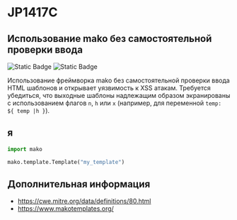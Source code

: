 # JP1417C
## Использование mako без самостоятельной проверки ввода

![Static Badge](https://img.shields.io/badge/%D0%A1%D1%82%D0%B5%D0%BF%D0%B5%D0%BD%D1%8C%20%D0%BA%D1%80%D0%B8%D1%82%D0%B8%D1%87%D0%BD%D0%BE%D1%81%D1%82%D0%B8-%D1%81%D1%80%D0%B5%D0%B4%D0%BD%D1%8F%D1%8F-orange?style=for-the-badge)
![Static Badge](https://img.shields.io/badge/%D0%94%D0%BE%D1%81%D1%82%D0%BE%D0%B2%D0%B5%D1%80%D0%BD%D0%BE%D1%81%D1%82%D1%8C%20%D0%BE%D0%BF%D1%80%D0%B5%D0%B4%D0%B5%D0%BB%D0%B5%D0%BD%D0%B8%D1%8F-%D0%B2%D1%8B%D1%81%D0%BE%D0%BA%D0%B0%D1%8F-crimson?style=for-the-badge)

Использование фреймворка mako без самостоятельной проверки ввода HTML шаблонов и открывает уязвимость к XSS атакам. Требуется убедиться, что выходные шаблоны надлежащим образом экранированы с использованием флагов `n`, `h` или `x` (например, для переменной `temp: ${ temp |h }`).

##  я

```python linenums="1"
import mako

mako.template.Template("my_template")
```

## Дополнительная информация

* <https://cwe.mitre.org/data/definitions/80.html>
* <https://www.makotemplates.org/>

